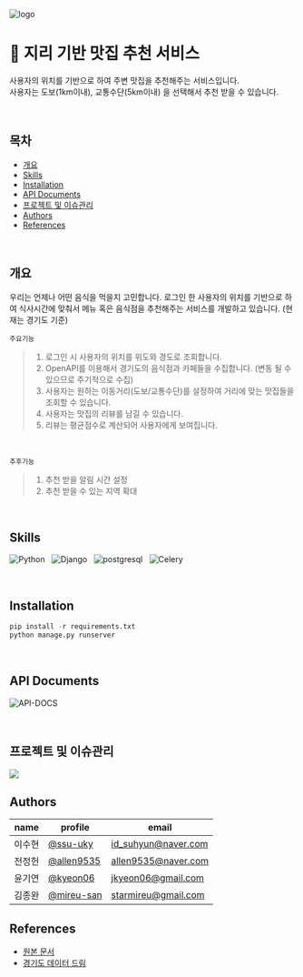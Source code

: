 ![logo](https://github.com/wanted-A/GIS-Restaurant/assets/101565486/7a4ea4ff-ac44-415e-91fe-eb3b91c283f2)

# 📍 지리 기반 맛집 추천 서비스
사용자의 위치를 기반으로 하여 주변 맛집을 추천해주는 서비스입니다. <br/>
사용자는 도보(1km이내), 교통수단(5km이내) 을 선택해서 추천 받을 수 있습니다.

<br/>

## 목차
- [개요](#개요)
- [Skills](#Skills)
- [Installation](#Installation)
- [API Documents](#API-Documents)
- [프로젝트 및 이슈관리](#프로젝트-및-이슈-관리)
- [Authors](#Authors)
- [References](#References)

<br/>

## 개요
우리는 언제나 어떤 음식을 먹을지 고민합니다.
로그인 한 사용자의 위치를 기반으로 하여 식사시간에 맞춰서 메뉴 혹은 음식점을 추천해주는 서비스를 개발하고 있습니다.
(현재는 경기도 기준)

`주요기능`
> 1. 로그인 시 사용자의 위치를 위도와 경도로 조회합니다.
> 2. OpenAPI를 이용해서 경기도의 음식점과 카페들을 수집합니다. (변동 될 수 있으므로 주기적으로 수집)
> 3. 사용자는 원하는 이동거리(도보/교통수단)를 설정하여 거리에 맞는 맛집들을 조회할 수 있습니다.
> 4. 사용자는 맛집의 리뷰를 남길 수 있습니다.
> 5. 리뷰는 평균점수로 계산되어 사용자에게 보여집니다.

<br>

`추후기능`
> 1. 추천 받을 알림 시간 설정
> 2. 추천 받을 수 있는 지역 확대

<br>

## Skills
![Python](https://img.shields.io/badge/Python-3776AB.svg?style=for-the-badge&logo=Python&logoColor=white) &nbsp;
![Django](https://img.shields.io/badge/Django-092E20.svg?style=for-the-badge&logo=Django&logoColor=white) &nbsp;
![postgresql](https://img.shields.io/badge/postgresql-4169E1.svg?style=for-the-badge&logo=postgresql&logoColor=white) &nbsp;
![Celery](https://img.shields.io/badge/Celery-37814A.svg?style=for-the-badge&logo=Celery&logoColor=white)

<br>

## Installation
```py
pip install -r requirements.txt
python manage.py runserver
```

<br>

## API Documents
![API-DOCS](https://img.shields.io/badge/API_Document-8CA1AF.svg?style=for-the-badge&logo=readthedocs&logoColor=white)

<br>

## 프로젝트 및 이슈관리
<a href="https://ssu-uky.notion.site/ssu-uky/Team-A-c365d2c6babf4d5494b108fa66b39c1f">
<img src="https://img.shields.io/badge/Notion-000000.svg?style=for-the-badge&logo=Notion&logoColor=white&link=https://ssu-uky.notion.site/ssu-uky/Team-A-c365d2c6babf4d5494b108fa66b39c1f"/>
</a>

## Authors
|name|profile|email|
|------|---|----|
|이수현|[@ssu-uky](https://github.com/ssu-uky)|id_suhyun@naver.com|
|전정헌|[@allen9535](https://github.com/allen9535)|allen9535@naver.com|
|윤기연|[@kyeon06](https://github.com/kyeon06)|jkyeon06@gmail.com|
|김종완|[@mireu-san](https://github.com/mireu-san)|starmireu@gmail.com|

## References
- [원본 문서](https://bow-hair-db3.notion.site/a9a2ec57b65545e4be7da370c4649007)
- [경기도 데이터 드림](https://data.gg.go.kr/portal/mainPage.do)